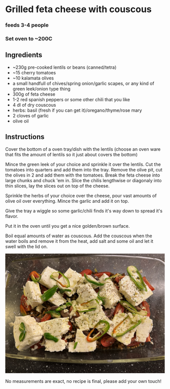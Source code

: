 # Grilled feta cheese with couscous
### feeds 3-4 people
### Set oven to ~200C

## Ingredients
* ~230g pre-cooked lentils or beans (canned/tetra)
* ~15 cherry tomatoes
* ~10 kalamata olives
* a small handfull of chives/spring onion/garlic scapes, or any kind of green leek/onion type thing
* 300g of feta cheese
* 1-2 red spanish peppers or some other chili that you like
* 4 dl of dry couscous
* herbs: basil (fresh if you can get it)/oregano/thyme/rose mary
* 2 cloves of garlic
* olive oil

## Instructions
Cover the bottom of a oven tray/dish with the lentils (choose an oven ware that fits the amount of lentils so it just about covers the bottom)

Mince the green leek of your choice and sprinkle it over the lentils. Cut the tomatoes into quarters and add them into the tray. Remove the olive pit, cut the olives in 2 and add them with the tomatoes. Break the feta cheese into large chunks and chuck 'em in. Slice the chilis lengthwise or diagonaly into thin slices, lay the slices out on top of the cheese. 

Sprinkle the herbs of your choice over the cheese, pour vast amounts of olive oil over everything. Mince the garlic and add it on top. 

Give the tray a wiggle so some garlic/chili finds it's way down to spread it's flavor.

Put it in the oven until you get a nice golden/brown surface.

Boil equal amounts of water as couscous. Add the couscous when the water boils and remove it from the heat, add salt and some oil and let it swell with the lid on.

![Before the oven](pics/IMG_9910.JPEG)

No measurements are exact, no recipe is final, please add your own touch!
